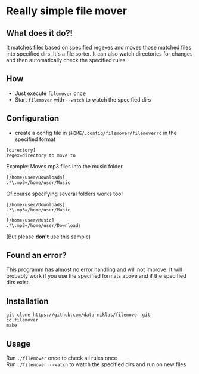 # Really simple file mover
## What does it do?!
It matches files based on specified regexes and moves those matched files into specified dirs. It's a file sorter. It can also watch directories for changes and then automatically check the specified rules.

## How
- Just execute `filemover` once
- Start `filemover` with `--watch` to watch the specified dirs

## Configuration
- create a config file in `$HOME/.config/filemover/filemoverrc` in the specified format
```
[directory]
regex=directory to move to
```

Example:
Moves mp3 files into the music folder

```
[/home/user/Downloads]
.*\.mp3=/home/user/Music
```

Of course specifying several folders works too!

```
[/home/user/Downloads]
.*\.mp3=/home/user/Music

[/home/user/Music]
.*\.mp3=/home/user/Downloads
```
(But please **don't** use this sample)

## Found an error?
This programm has almost no error handling and will not improve. It will probably work if you use the specified formats above and if the specified dirs exist.<br>


## Installation
```
git clone https://github.com/data-niklas/filemover.git
cd filemover
make
```

## Usage
Run `./filemover` once to check all rules once<br>
Run `./filemover --watch` to watch the specified dirs and run on new files